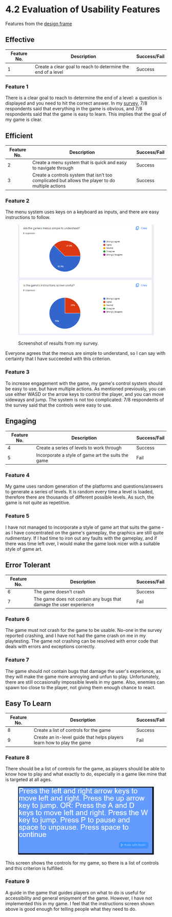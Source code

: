 # 4.2 Evaluation of Usability Features

Features from the [design frame](../design-and-development/systems-diagram.md)

## Effective

| Feature No. | Description                                                  | Success/Fail |
| ----------- | ------------------------------------------------------------ | ------------ |
| 1           | Create a clear goal to reach to determine the end of a level | Success      |

### Feature 1

There is a clear goal to reach to determine the end of a level: a question is displayed and you need to hit the correct answer. In my [survey](../testing/3.2-usability-testing.md), 7/8 respondents said that everything in the game is obvious, and 7/8 respondents said that the game is easy to learn. This implies that the goal of my game is clear.

## Efficient

| Feature No. | Description                                                                                      | Success/Fail |
| ----------- | ------------------------------------------------------------------------------------------------ | ------------ |
| 2           | Create a menu system that is quick and easy to navigate through                                  | Success      |
| 3           | Create a controls system that isn't too complicated but allows the player to do multiple actions | Success      |

### Feature 2

The menu system uses keys on a keyboard as inputs, and there are easy instructions to follow.

<figure><img src="../.gitbook/assets/image (1).png" alt=""><figcaption><p>Screenshot of results from my survey.</p></figcaption></figure>

Everyone agrees that the menus are simple to understand, so I can say with certainty that I have succeeded with this criterion.

### Feature 3

To increase engagement with the game, my game's control system should be easy to use, but have multiple actions. As mentioned previously, you can use either WASD or the arrow keys to control the player, and you can move sideways and jump. The system is not too complicated: 7/8 respondents of the survey said that the controls were easy to use.

## Engaging

| Feature No. | Description                                        | Success/Fail |
| ----------- | -------------------------------------------------- | ------------ |
| 4           | Create a series of levels to work through          | Success      |
| 5           | Incorporate a style of game art the suits the game | Fail         |

### Feature 4

My game uses random generation of the platforms and questions/answers to generate a series of levels. It is random every time a level is loaded, therefore there are thousands of different possible levels. As such, the game is not quite as repetitive.

### Feature 5

I have not managed to incorporate a style of game art that suits the game - as I have concentrated on the game's gameplay, the graphics are still quite rudimentary. If I had time to iron out any faults with the gameplay, and if there was time left over, I would make the game look nicer with a suitable style of game art.

## Error Tolerant

| Feature No. | Description                                                        | Success/Fail |
| ----------- | ------------------------------------------------------------------ | ------------ |
| 6           | The game doesn't crash                                             | Success      |
| 7           | The game does not contain any bugs that damage the user experience | Fail         |

### Feature 6

The game must not crash for the game to be usable. No-one in the survey reported crashing, and I have not had the game crash on me in my playtesting. The game not crashing can be resolved with error code that deals with errors and exceptions correctly.

### Feature 7

The game should not contain bugs that damage the user's experience, as they will make the game more annoying and unfun to play. Unfortunately, there are still occasionally impossible levels in my game. Also, enemies can spawn too close to the player, not giving them enough chance to react.

## Easy To Learn

| Feature No. | Description                                                            | Success/Fail |
| ----------- | ---------------------------------------------------------------------- | ------------ |
| 8           | Create a list of controls for the game                                 | Success      |
| 9           | Create an in-level guide that helps players learn how to play the game | Fail         |

### Feature 8

There should be a list of controls for the game, as players should be able to know how to play and what exactly to do, especially in a game like mine that is targeted at all ages.

<figure><img src="../.gitbook/assets/image.png" alt=""><figcaption></figcaption></figure>

This screen shows the controls for my game, so there is a list of controls and this criterion is fulfilled.

### Feature 9

A guide in the game that guides players on what to do is useful for accessibility and general enjoyment of the game. However, I have not implemented this in my game. I feel that the instructions screen shown above is good enough for telling people what they need to do.
